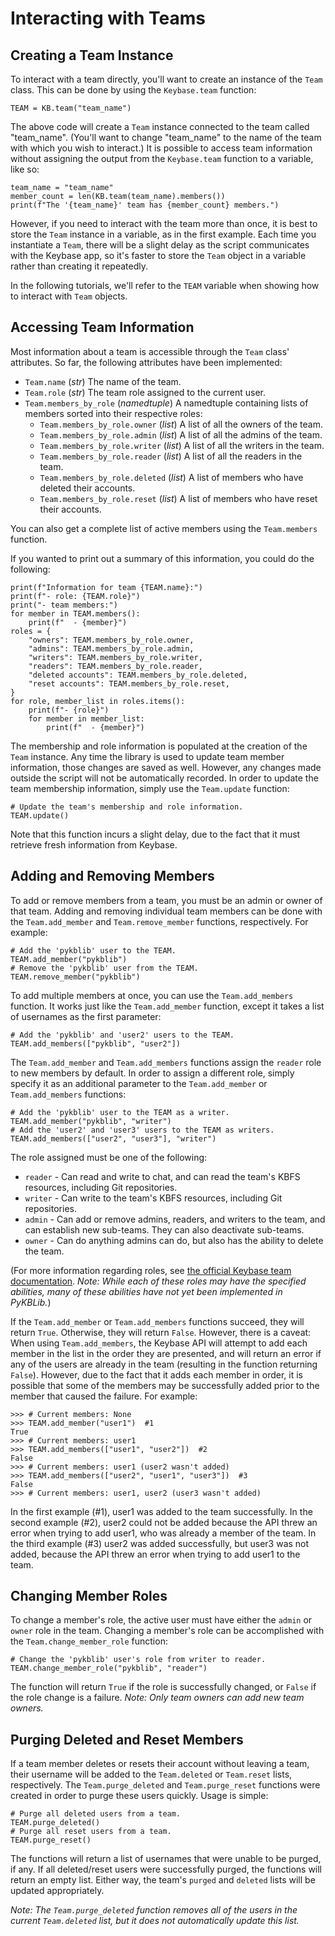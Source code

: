 Interacting with Teams
======================

Creating a Team Instance
------------------------
To interact with a team directly, you'll want to create an instance of the `Team` class. This can be done by using the `Keybase.team` function:

```
TEAM = KB.team("team_name")
```

The above code will create a `Team` instance connected to the team called "team_name". (You'll want to change "team_name" to the name of the team with which you wish to interact.) It is possible to access team information without assigning the output from the `Keybase.team` function to a variable, like so:

```
team_name = "team_name"
member_count = len(KB.team(team_name).members())
print(f"The '{team_name}' team has {member_count} members.")
```

However, if you need to interact with the team more than once, it is best to store the `Team` instance in a variable, as in the first example. Each time you instantiate a `Team`, there will be a slight delay as the script communicates with the Keybase app, so it's faster to store the `Team` object in a variable rather than creating it repeatedly.

In the following tutorials, we'll refer to the `TEAM` variable when showing how to interact with `Team` objects.

Accessing Team Information
--------------------------
Most information about a team is accessible through the `Team` class' attributes. So far, the following attributes have been implemented:

* `Team.name` (*str*) The name of the team.
* `Team.role` (*str*) The team role assigned to the current user.
* `Team.members_by_role` (*namedtuple*) A namedtuple containing lists of members sorted into their respective roles:
    * `Team.members_by_role.owner` (*list*) A list of all the owners of the team.
    * `Team.members_by_role.admin` (*list*) A list of all the admins of the team.
    * `Team.members_by_role.writer` (*list*) A list of all the writers in the team.
    * `Team.members_by_role.reader` (*list*) A list of all the readers in the team.
    * `Team.members_by_role.deleted` (*list*) A list of members who have deleted their accounts.
    * `Team.members_by_role.reset` (*list*) A list of members who have reset their accounts.

You can also get a complete list of active members using the `Team.members` function.

If you wanted to print out a summary of this information, you could do the following:

```
print(f"Information for team {TEAM.name}:")
print(f"- role: {TEAM.role}")
print("- team members:")
for member in TEAM.members():
    print(f"  - {member}")
roles = {
    "owners": TEAM.members_by_role.owner,
    "admins": TEAM.members_by_role.admin,
    "writers": TEAM.members_by_role.writer,
    "readers": TEAM.members_by_role.reader,
    "deleted accounts": TEAM.members_by_role.deleted,
    "reset accounts": TEAM.members_by_role.reset,
}
for role, member_list in roles.items():
    print(f"- {role}")
    for member in member_list:
        print(f"  - {member}")
```

The membership and role information is populated at the creation of the `Team` instance. Any time the library is used to update team member information, those changes are saved as well. However, any changes made outside the script will not be automatically recorded. In order to update the team membership information, simply use the `Team.update` function:

```
# Update the team's membership and role information.
TEAM.update()
```

Note that this function incurs a slight delay, due to the fact that it must retrieve fresh information from Keybase.

Adding and Removing Members
---------------------------
To add or remove members from a team, you must be an admin or owner of that team. Adding and removing individual team members can be done with the `Team.add_member` and `Team.remove_member` functions, respectively. For example:

```
# Add the 'pykblib' user to the TEAM.
TEAM.add_member("pykblib")
# Remove the 'pykblib' user from the TEAM.
TEAM.remove_member("pykblib")
```

To add multiple members at once, you can use the `Team.add_members` function. It works just like the `Team.add_member` function, except it takes a list of usernames as the first parameter:

```
# Add the 'pykblib' and 'user2' users to the TEAM.
TEAM.add_members(["pykblib", "user2"])
```

The `Team.add_member` and `Team.add_members` functions assign the `reader` role to new members by default. In order to assign a different role, simply specify it as an additional parameter to the `Team.add_member` or `Team.add_members` functions:

```
# Add the 'pykblib' user to the TEAM as a writer.
TEAM.add_member("pykblib", "writer")
# Add the 'user2' and 'user3' users to the TEAM as writers.
TEAM.add_members(["user2", "user3"], "writer")
```

The role assigned must be one of the following:

* `reader` - Can read and write to chat, and can read the team's KBFS resources, including Git repositories.
* `writer` - Can write to the team's KBFS resources, including Git repositories.
* `admin` - Can add or remove admins, readers, and writers to the team, and can establish new sub-teams. They can also deactivate sub-teams.
* `owner` - Can do anything admins can do, but also has the ability to delete the team.

(For more information regarding roles, see [the official Keybase team documentation](https://keybase.io/docs/teams/design). *Note: While each of these roles may have the specified abilities, many of these abilities have not yet been implemented in PyKBLib.*)

If the `Team.add_member` or `Team.add_members` functions succeed, they will return `True`. Otherwise, they will return `False`. However, there is a caveat: When using `Team.add_members`, the Keybase API will attempt to add each member in the list in the order they are presented, and will return an error if any of the users are already in the team (resulting in the function returning `False`). However, due to the fact that it adds each member in order, it is possible that some of the members may be successfully added prior to the member that caused the failure. For example:

```
>>> # Current members: None
>>> TEAM.add_member("user1")  #1
True
>>> # Current members: user1
>>> TEAM.add_members(["user1", "user2"])  #2
False
>>> # Current members: user1 (user2 wasn't added)
>>> TEAM.add_members(["user2", "user1", "user3"])  #3
False
>>> # Current members: user1, user2 (user3 wasn't added)
```

In the first example (#1), user1 was added to the team successfully. In the second example (#2), user2 could not be added because the API threw an error when trying to add user1, who was already a member of the team. In the third example (#3) user2 was added successfully, but user3 was not added, because the API threw an error when trying to add user1 to the team.

Changing Member Roles
---------------------
To change a member's role, the active user must have either the `admin` or `owner` role in the team. Changing a member's role can be accomplished with the `Team.change_member_role` function:

```
# Change the 'pykblib' user's role from writer to reader.
TEAM.change_member_role("pykblib", "reader")
```

The function will return `True` if the role is successfully changed, or `False` if the role change is a failure. *Note: Only team owners can add new team owners.*

Purging Deleted and Reset Members
---------------------------------
If a team member deletes or resets their account without leaving a team, their username will be added to the `Team.deleted` or `Team.reset` lists, respectively. The `Team.purge_deleted` and `Team.purge_reset` functions were created in order to purge these users quickly. Usage is simple:

```
# Purge all deleted users from a team.
TEAM.purge_deleted()
# Purge all reset users from a team.
TEAM.purge_reset()
```

The functions will return a list of usernames that were unable to be purged, if any. If all deleted/reset users were successfully purged, the functions will return an empty list. Either way, the team's `purged` and `deleted` lists will be updated appropriately.

*Note: The `Team.purge_deleted` function removes all of the users in the current `Team.deleted` list, but it does not automatically update this list.*
